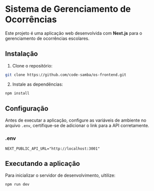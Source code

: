 # Sistema de Gerenciamento de Ocorrências

Este projeto é uma aplicação web desenvolvida com **Next.js** para o gerenciamento de ocorrências escolares.

## Instalação

1. Clone o repositório:
```bash
git clone https://github.com/code-samba/os-frontend.git
```

2. Instale as dependências:
```bash
npm install
```

## Configuração

Antes de executar a aplicação, configure as variáveis de ambiente no arquivo `.env`, certifique-se de adicionar o link para a API corretamente.

### .env
```env
NEXT_PUBLIC_API_URL="http://localhost:3001"
```

## Executando a aplicação

Para inicializar o servidor de desenvolvimento, ultilize:

```bash
npm run dev
```
